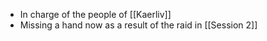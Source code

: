 - In charge of the people of [[Kaerliv]]
- Missing a hand now as a result of the raid in [[Session 2]]